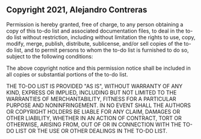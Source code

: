 ## Copyright 2021, Alejandro Contreras

Permission is hereby granted, free of charge, to any person obtaining a copy of this to-do list and associated documentation files, to deal in the to-do list without restriction, including without limitation the rights to use, copy, modify, merge, publish, distribute, sublicense, and/or sell copies of the to-do list, and to permit persons to whom the to-do list is furnished to do so, subject to the following conditions:

The above copyright notice and this permission notice shall be included in all copies or substantial portions of the to-do list.

THE TO-DO LIST IS PROVIDED "AS IS", WITHOUT WARRANTY OF ANY KIND, EXPRESS OR IMPLIED, INCLUDING BUT NOT LIMITED TO THE WARRANTIES OF MERCHANTABILITY, FITNESS FOR A PARTICULAR PURPOSE AND NONINFRINGEMENT. IN NO EVENT SHALL THE AUTHORS OR COPYRIGHT HOLDERS BE LIABLE FOR ANY CLAIM, DAMAGES OR OTHER LIABILITY, WHETHER IN AN ACTION OF CONTRACT, TORT OR OTHERWISE, ARISING FROM, OUT OF OR IN CONNECTION WITH THE TO-DO LIST OR THE USE OR OTHER DEALINGS IN THE TO-DO LIST.
